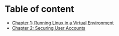 # Table of content

 - [Chapter 1: Running Linux in a Virtual Environment](/Linux-Internal/Section-1-Setting-up-a-Secure-Linux-Syste/Chapter-1.md)
 - [Chapter 2: Securing User Accounts](/Linux-Internal/Section-1-Setting-up-a-Secure-Linux-Syste/Chapter-2.md)